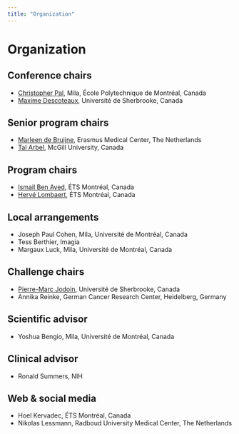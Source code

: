 ```yaml
---
title: "Organization"
---
```


# Organization

## Conference chairs

* [Christopher Pal](http://www.professeurs.polymtl.ca/christopher.pal/), Mila, École Polytechnique de Montréal, Canada
* [Maxime Descoteaux](https://www.usherbrooke.ca/sciences/personnel/informatique/professeurs/professeurs/maxime-descoteaux/), Université de Sherbrooke, Canada


## Senior program chairs

* [Marleen de Bruijne](http://bigr.nl/people/MarleendeBruijne/), Erasmus Medical Center, The Netherlands
* [Tal Arbel](http://www.cim.mcgill.ca/~arbel/), McGill University, Canada

## Program chairs

* [Ismail Ben Ayed](https://profs.etsmtl.ca/ibenayed/), ÉTS Montréal, Canada
* [Hervé Lombaert](https://profs.etsmtl.ca/hlombaert/), ÉTS Montréal, Canada

## Local arrangements

* Joseph Paul Cohen, Mila, Université de Montréal, Canada
* Tess Berthier, Imagia
* Margaux Luck, Mila, Université de Montréal, Canada

## Challenge chairs

* [Pierre-Marc Jodoin](http://info.usherbrooke.ca/pmjodoin/), Université de Sherbrooke, Canada
* Annika Reinke, German Cancer Research Center, Heidelberg, Germany

## Scientific advisor

* Yoshua Bengio, Mila, Université de Montréal, Canada

## Clinical advisor

* Ronald Summers, NIH


## Web & social media

* Hoel Kervadec, ÉTS Montréal, Canada
* Nikolas Lessmann, Radboud University Medical Center, The Netherlands